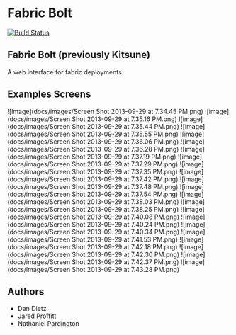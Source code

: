 Fabric Bolt
================

[![Build Status](https://travis-ci.org/worthwhile/django_dash_2013.png?branch=master)](https://travis-ci.org/worthwhile/django_dash_2013)

## Fabric Bolt (previously Kitsune)

A web interface for fabric deployments.

## Examples Screens

![image](docs/images/Screen Shot 2013-09-29 at 7.34.45 PM.png)
![image](docs/images/Screen Shot 2013-09-29 at 7.35.16 PM.png)
![image](docs/images/Screen Shot 2013-09-29 at 7.35.44 PM.png)
![image](docs/images/Screen Shot 2013-09-29 at 7.35.55 PM.png)
![image](docs/images/Screen Shot 2013-09-29 at 7.36.06 PM.png)
![image](docs/images/Screen Shot 2013-09-29 at 7.36.28 PM.png)
![image](docs/images/Screen Shot 2013-09-29 at 7.37.19 PM.png)
![image](docs/images/Screen Shot 2013-09-29 at 7.37.29 PM.png)
![image](docs/images/Screen Shot 2013-09-29 at 7.37.35 PM.png)
![image](docs/images/Screen Shot 2013-09-29 at 7.37.42 PM.png)
![image](docs/images/Screen Shot 2013-09-29 at 7.37.48 PM.png)
![image](docs/images/Screen Shot 2013-09-29 at 7.37.54 PM.png)
![image](docs/images/Screen Shot 2013-09-29 at 7.38.03 PM.png)
![image](docs/images/Screen Shot 2013-09-29 at 7.38.25 PM.png)
![image](docs/images/Screen Shot 2013-09-29 at 7.40.08 PM.png)
![image](docs/images/Screen Shot 2013-09-29 at 7.40.24 PM.png)
![image](docs/images/Screen Shot 2013-09-29 at 7.40.34 PM.png)
![image](docs/images/Screen Shot 2013-09-29 at 7.41.53 PM.png)
![image](docs/images/Screen Shot 2013-09-29 at 7.42.18 PM.png)
![image](docs/images/Screen Shot 2013-09-29 at 7.42.30 PM.png)
![image](docs/images/Screen Shot 2013-09-29 at 7.42.37 PM.png)
![image](docs/images/Screen Shot 2013-09-29 at 7.43.28 PM.png)

## Authors

- Dan Dietz
- Jared Proffitt
- Nathaniel Pardington

